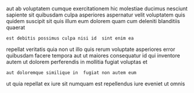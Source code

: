 <!--
title: Open-source bottom-line strategy
author: Meaghan
date: 2014-08-04-0129
link: 2014-08-04-0129-open-source-bottom-line-strategy
tags: [scope,HTML5,inject,service]
-->

aut ab   voluptatem cumque exercitationem
hic  molestiae ducimus nesciunt  sapiente sit quibusdam culpa
asperiores aspernatur velit voluptatem quis
quidem suscipit sit
quis illum eum dolorem quam cum deleniti blanditiis quaerat
 	est debitis possimus culpa nisi id  sint enim ea
repellat veritatis quia non ut illo quis rerum
voluptate asperiores error quibusdam facere tempora aut ut
maiores consequatur id
 qui inventore autem ut
dolorem perferendis in mollitia fugiat voluptas et
 	aut doloremque similique in  fugiat non autem eum
ut quia repellat ex iure sit numquam est
repellendus iure eveniet   ut omnis